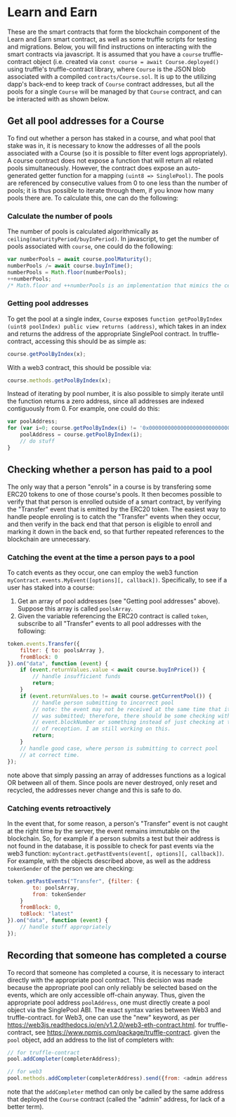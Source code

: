 # Learn and Earn
These are the smart contracts that form the blockchain component of the Learn and Earn smart contract, as well as some truffle scripts for testing and migrations. Below, you will find instructions on interacting with the smart contracts via javascript.
It is assumed that you have a `course` truffle-contract object (i.e. created via `const course = await Course.deployed()` using truffle's truffle-contract library, where `Course` is the JSON blob associated with a compiled `contracts/Course.sol`.
It is up to the utilizing dapp's back-end to keep track of `Course` contract addresses, but all the pools for a single `Course` will be managed by that `Course` contract, and can be interacted with as shown below.

## Get all pool addresses for a Course
To find out whether a person has staked in a course, and what pool that stake was in, it is necessary to know the addresses of all the pools associated with a Course (so it is possible to filter event logs appropriately). A course contract does not expose a function that will return all related pools simultaneously. However, the contract does expose an auto-generated getter function for a mapping `(uint8 => SinglePool)`. The pools are referenced by consecutive values from 0 to one less than the number of pools; it is thus possible to iterate through them, if you know how many pools there are. To calculate this, one can do the following:

### Calculate the number of pools
The number of pools is calculated algorithmically as `ceiling(maturityPeriod/buyInPeriod)`. In javascript, to get the number of pools associated with `course`, one could do the following:

```javascript
var numberPools = await course.poolMaturity();
numberPools /= await course.buyInTime();
numberPools = Math.floor(numberPools);
++numberPools; 
/* Math.floor and ++numberPools is an implementation that mimics the ceiling() logical function, while ensuring that even in the case of the maturityPeriod being divisible by the buyInPeriod, the number of pools is one greater than the result of that division, because this a) is constistent with what the smart contract does, and b) ensures that there is always a window within which the the the buy-in period of any pool can end safely. */
```

### Getting pool addresses
To get the pool at a single index, `Course` exposes `function getPoolByIndex (uint8 poolIndex) public view returns (address)`, which takes in an index and returns the address of the appropriate SinglePool contract. In truffle-contract, accessing this should be as simple as:
```javascript
course.getPoolByIndex(x);
```
With a web3 contract, this should be possible via:
```javascript
course.methods.getPoolByIndex(x);
```
Instead of iterating by pool number, it is also possible to simply iterate until the function returns a zero address, since all addresses are indexed contiguously from 0. For example, one could do this:
```javascript
var poolAddress;
for (var i=0; course.getPoolByIndex(i) != '0x0000000000000000000000000000000000000000'; ++i) {
	poolAddress = course.getPoolByIndex(i);
	// do stuff
}
```
## Checking whether a person has paid to a pool
The only way that a person "enrols" in a course is by transfering some ERC20 tokens to one of those course's pools. It then becomes possible to verify that that person is enrolled outside of a smart contract, by verifying the "Transfer" event that is emitted by the ERC20 token. The easiest way to handle people enroling is to catch the "Transfer" events when they occur, and then verify in the back end that that person is eligible to enroll and marking it down in the back end, so that further repeated references to the blockchain are unnecessary.
### Catching the event at the time a person pays to a pool
To catch events as they occur, one can employ the web3 function `myContract.events.MyEvent([options][, callback])`. Specifically, to see if a user has staked into a course:
1. Get an array of pool addresses (see "Getting pool addresses" above). Suppose this array is called `poolsArray`.
2. Given the variable referencing the ERC20 contract is called `token`, subscribe to all "Transfer" events to all pool addresses with the following:
```javascript
token.events.Transfer({
	filter: { to: poolsArray },
	fromBlock: 0
}).on("data", function (event) {
	if (event.returnValues.value < await course.buyInPrice()) {
		// handle insufficient funds
		return;
	}
	if (event.returnValues.to != await course.getCurrentPool()) {
		// handle person submitting to incorrect pool
		// note: the event may not be received at the same time that it 
		// was submitted; therefore, there should be some checking with
		// event.blockNumber or something instead of just checking at the time
		// of reception. I am still working on this.
		return;
	}
	// handle good case, where person is submitting to correct pool
	// at correct time.
});
```
note above that simply passing an array of addresses functions as a logical OR between all of them. Since pools are never destroyed, only reset and recycled, the addresses never change and this is safe to do.
### Catching events retroactively
In the event that, for some reason, a person's "Transfer" event is not caught at the right time by the server, the event remains immutable on the blockchain. So, for example if a person submits a test but their address is not found in the database, it is possible to check for past events via the web3 function: `myContract.getPastEvents(event[, options][, callback])`. For example, with the objects described above, as well as the address `tokenSender` of the person we are checking:
```javascript
token.getPastEvents("Transfer", {filter: {
		to: poolsArray,
		from: tokenSender
	}
	fromBlock: 0,
	toBlock: "latest"
}).on("data", function (event) {
	// handle stuff appropriately
});
```
## Recording that someone has completed a course
To record that someone has completed a course, it is necessary to interact directly with the appropriate pool contract. This decision was made because the appropriate pool can only reliably be selected based on the events, which are only accessible off-chain anyway. Thus, given the appropriate pool address `poolAddress`, one must directly create a pool object via the SinglePool ABI. The exact syntax varies between Web3 and truffle-contract. for Web3, one can use the "new" keyword, as per https://web3js.readthedocs.io/en/v1.2.0/web3-eth-contract.html. for truffle-contract, see https://www.npmjs.com/package/truffle-contract. 
given the `pool` object, add an address to the list of completers with:
```javascript
// for truffle-contract
pool.addCompleter(completerAddress);

// for web3
pool.methods.addCompleter(completerAddress).send({from: <admin address here>});
```
note that the `addCompleter` method can only be called by the same address that deployed the `Course` contract (called the "admin" address, for lack of a better term).

